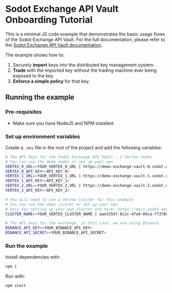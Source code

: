 # Sodot Exchange API Vault Onboarding Tutorial

This is a minimal JS code example that demonstrates the basic usage flows of the Sodot Exchange API Vault.
For the full documentation, please refer to the [Sodot Exchange API Vault documentation](https://docs.sodot.dev/exchange-api-vault/intro).

The example shows how to:

1. Securely **import** keys into the distributed key management system.
2. **Trade** with the imported key without the trading machine ever being exposed to the key.
3. **Enforce a simple policy** for that key.

## Running the example

### Pre-requisites

- Make sure you have NodeJS and NPM installed.

### Set up environment variables

Create a `.env` file in the root of the project and add the following variables:

```bash
# The API keys for the Sodot Exchange API Vault - 3 Vertex nodes
# You can use the demo nodes or set up your own
VERTEX_0_URL=<YOUR_VERTEX_0_URL | https://demo-exchange-vault-0.sodot.dev>
VERTEX_0_API_KEY=<API_KEY_0>
VERTEX_1_URL=<YOUR_VERTEX_1_URL | https://demo-exchange-vault-1.sodot.dev>
VERTEX_1_API_KEY=<API_KEY_1>
VERTEX_2_URL=<YOUR_VERTEX_2_URL | https://demo-exchange-vault-2.sodot.dev>
VERTEX_2_API_KEY=<API_KEY_2>

# You will need to use a Vertex cluster for this example
# You can use the demo cluster or set up your own
# Docs for setting up your own cluster are here: https://docs.sodot.dev/vertex/keygen/cluster_keygen#setting-up-a-cluster
CLUSTER_NAME=<YOUR_VERTEX_CLUSTER_NAME | aae33597-8c2c-4fa9-89ca-f73780596f27>

# The API keys for the exchange, in this case, we are using Binance
BINANCE_API_KEY=<YOUR_BINANCE_API_KEY>
BINANCE_API_SECRET=<YOUR_BINANCE_API_SECRET>
```

### Run the example

Install dependencies with:

```bash
npm i
```

Run with:

```bash
npm start
```
